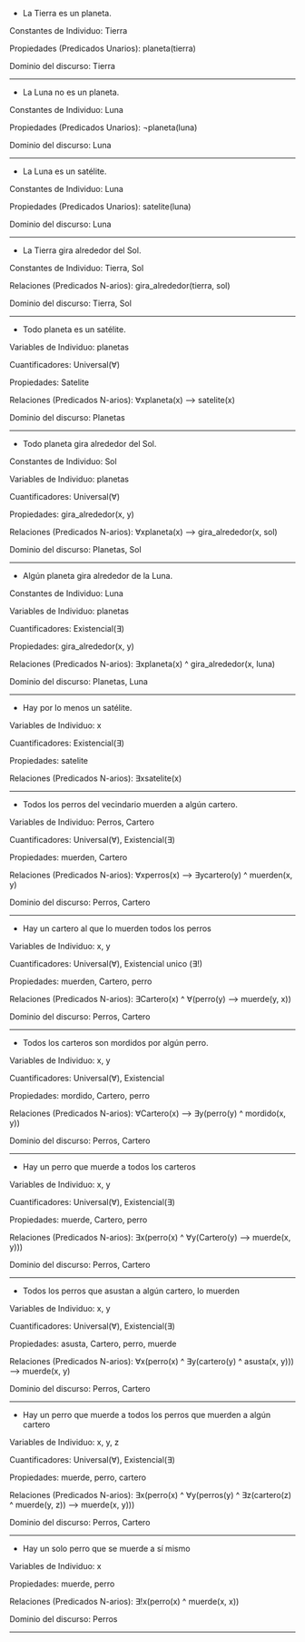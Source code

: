 * La Tierra es un planeta.

Constantes de Individuo: Tierra

Propiedades (Predicados Unarios): planeta(tierra)

Dominio del discurso: Tierra

***

* La Luna no es un planeta.

Constantes de Individuo: Luna

Propiedades (Predicados Unarios): ¬planeta(luna)

Dominio del discurso: Luna

***

* La Luna es un satélite.

Constantes de Individuo: Luna

Propiedades (Predicados Unarios): satelite(luna)

Dominio del discurso: Luna

***

* La Tierra gira alrededor del Sol.

Constantes de Individuo: Tierra, Sol

Relaciones (Predicados N-arios): gira_alrededor(tierra, sol)

Dominio del discurso: Tierra, Sol

***

* Todo planeta es un satélite.

Variables de Individuo: planetas 

Cuantificadores: Universal(∀)

Propiedades: Satelite 

Relaciones (Predicados N-arios): ∀xplaneta(x) ⟶ satelite(x)

Dominio del discurso: Planetas

***

* Todo planeta gira alrededor del Sol.

Constantes de Individuo: Sol

Variables de Individuo: planetas 

Cuantificadores: Universal(∀)

Propiedades: gira_alrededor(x, y)

Relaciones (Predicados N-arios): ∀xplaneta(x) ⟶ gira_alrededor(x, sol)

Dominio del discurso: Planetas, Sol

***

* Algún planeta gira alrededor de la Luna.

Constantes de Individuo: Luna

Variables de Individuo: planetas 

Cuantificadores: Existencial(∃)

Propiedades: gira_alrededor(x, y)

Relaciones (Predicados N-arios): ∃xplaneta(x) ^ gira_alrededor(x, luna)

Dominio del discurso: Planetas, Luna

***

* Hay por lo menos un satélite.

Variables de Individuo: x

Cuantificadores: Existencial(∃)

Propiedades: satelite

Relaciones (Predicados N-arios): ∃xsatelite(x)

***


* Todos los perros del vecindario muerden a algún cartero.

Variables de Individuo: Perros, Cartero

Cuantificadores: Universal(∀), Existencial(∃)

Propiedades: muerden, Cartero

Relaciones (Predicados N-arios): ∀xperros(x) ⟶ ∃ycartero(y) ^ muerden(x, y)

Dominio del discurso: Perros, Cartero


***

* Hay un cartero al que lo muerden todos los perros

Variables de Individuo: x, y

Cuantificadores: Universal(∀), Existencial unico (∃!)

Propiedades: muerden, Cartero, perro

Relaciones (Predicados N-arios): ∃Cartero(x) ^ ∀(perro(y) ⟶ muerde(y, x))

Dominio del discurso: Perros, Cartero

***

* Todos los carteros son mordidos por algún perro.

Variables de Individuo: x, y

Cuantificadores: Universal(∀), Existencial

Propiedades: mordido, Cartero, perro

Relaciones (Predicados N-arios): ∀Cartero(x) ⟶ ∃y(perro(y) ^ mordido(x, y))

Dominio del discurso: Perros, Cartero

***

* Hay un perro que muerde a todos los carteros

Variables de Individuo: x, y

Cuantificadores: Universal(∀), Existencial(∃)

Propiedades: muerde, Cartero, perro

Relaciones (Predicados N-arios): ∃x(perro(x) ^ ∀y(Cartero(y) ⟶ muerde(x, y)))

Dominio del discurso: Perros, Cartero


***

* Todos los perros que asustan a algún cartero, lo muerden

Variables de Individuo: x, y

Cuantificadores: Universal(∀), Existencial(∃)

Propiedades: asusta, Cartero, perro, muerde

Relaciones (Predicados N-arios): ∀x(perro(x) ^ ∃y(cartero(y) ^ asusta(x, y))) ⟶ muerde(x, y)

Dominio del discurso: Perros, Cartero

***

* Hay un perro que muerde a todos los perros que muerden a algún cartero

Variables de Individuo: x, y, z

Cuantificadores: Universal(∀), Existencial(∃)

Propiedades: muerde, perro, cartero

Relaciones (Predicados N-arios): ∃x(perro(x) ^ ∀y(perros(y) ^ ∃z(cartero(z) ^ muerde(y, z)) ⟶ muerde(x, y)))

Dominio del discurso: Perros, Cartero

***

* Hay un solo perro que se muerde a sí mismo

Variables de Individuo: x

Propiedades: muerde, perro

Relaciones (Predicados N-arios): ∃!x(perro(x) ^ muerde(x, x))

Dominio del discurso: Perros

***





